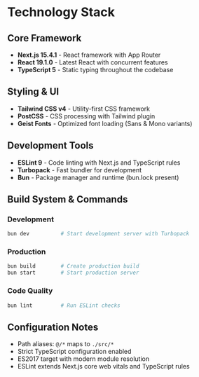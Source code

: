 # Technology Stack

## Core Framework
- **Next.js 15.4.1** - React framework with App Router
- **React 19.1.0** - Latest React with concurrent features
- **TypeScript 5** - Static typing throughout the codebase

## Styling & UI
- **Tailwind CSS v4** - Utility-first CSS framework
- **PostCSS** - CSS processing with Tailwind plugin
- **Geist Fonts** - Optimized font loading (Sans & Mono variants)

## Development Tools
- **ESLint 9** - Code linting with Next.js and TypeScript rules
- **Turbopack** - Fast bundler for development
- **Bun** - Package manager and runtime (bun.lock present)

## Build System & Commands

### Development
```bash
bun dev          # Start development server with Turbopack
```

### Production
```bash
bun build        # Create production build
bun start        # Start production server
```

### Code Quality
```bash
bun lint         # Run ESLint checks
```

## Configuration Notes
- Path aliases: `@/*` maps to `./src/*`
- Strict TypeScript configuration enabled
- ES2017 target with modern module resolution
- ESLint extends Next.js core web vitals and TypeScript rules